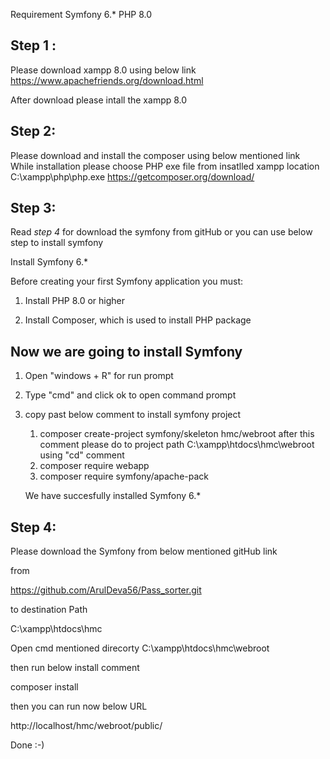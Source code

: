 Requirement Symfony 6.*
PHP 8.0

Step 1 :
-------- 

Please download xampp 8.0 using below link
https://www.apachefriends.org/download.html

After download please intall the xampp 8.0 

Step 2:
-------

Please download and install the composer using below mentioned link 
While installation please choose PHP exe file from insatlled xampp location C:\xampp\php\php.exe
https://getcomposer.org/download/

Step 3:
-------

Read *step 4* for download the symfony from gitHub or you can use below step to install symfony

Install Symfony 6.*

Before creating your first Symfony application you must:
1. Install PHP 8.0 or higher

2. Install Composer, which is used to install PHP package

Now we are going to install Symfony 
------------------------------------

1. Open "windows + R" for run prompt
2. Type "cmd" and click ok to open command prompt
3. copy past below comment to install symfony project 
    1. composer create-project symfony/skeleton hmc/webroot
	after this comment please do to project path C:\xampp\htdocs\hmc\webroot using "cd" comment
	2. composer require webapp 
	3. composer require symfony/apache-pack
	
	We have succesfully installed Symfony 6.*
	
Step 4: 
-------

Please download the Symfony from below mentioned gitHub link

from 

https://github.com/ArulDeva56/Pass_sorter.git

to destination Path

C:\xampp\htdocs\hmc

Open cmd mentioned direcorty C:\xampp\htdocs\hmc\webroot

then run below install comment

composer install

then you can run now below URL 

http://localhost/hmc/webroot/public/

Done :-)


